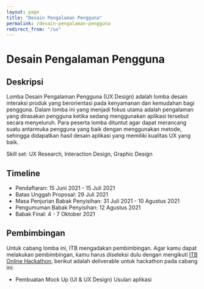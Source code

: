 ```yaml
---
layout: page
title: "Desain Pengalaman Pengguna"
permalink: /desain-pengalaman-pengguna
redirect_from: "/ux"
---
```


# Desain Pengalaman Pengguna

## Deskripsi
Lomba Desain Pengalaman Pengguna (UX Design) adalah lomba desain interaksi produk yang berorientasi pada kenyamanan dan kemudahan bagi pengguna. 
Dalam lomba ini yang menjadi fokus utama adalah pengalaman yang dirasakan pengguna ketika sedang menggunakan aplikasi tersebut secara menyeluruh. 
Para peserta lomba dituntut agar dapat merancang suatu antarmuka pengguna yang baik dengan menggunakan metode, sehingga didapatkan hasil desain aplikasi yang memiliki kualitas UX yang baik.

Skill set: UX Research, Interaction Design, Graphic Design

## Timeline
- Pendaftaran: 15 Juni 2021 - 15 Juli 2021
- Batas Unggah Proposal: 29 Juli 2021
- Masa Penjurian Babak Penyisihan: 31 Juli 2021 - 10 Agustus 2021
- Pengumuman Babak Penyisihan: 12 Agustus 2021
- Babak Final: 4 - 7 Oktober 2021

## Pembimbingan

Untuk cabang lomba ini, ITB mengadakan pembimbingan. Agar kamu dapat melakukan pembimbingan, kamu harus diseleksi dulu dengan mengikuti [ITB Online Hackathon](hackathon), berikut adalah deliverable untuk hackathon pada cabang ini: 

- Pembuatan Mock Up (UI & UX Design) Usulan aplikasi

